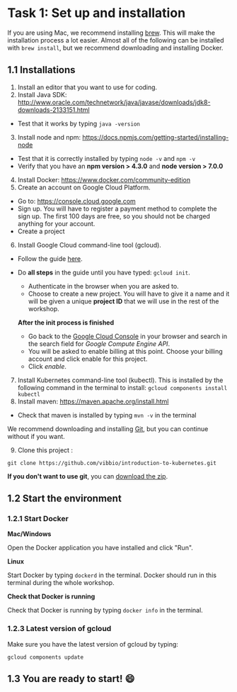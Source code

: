 # Task 1: Set up and installation
If you are using Mac, we recommend installing [brew](https://brew.sh/).
This will make the installation process a lot easier.
Almost all of the following can be installed with `brew install`, but we recommend downloading and installing Docker. 

## 1.1 Installations
1) Install an editor that you want to use for coding. 
2) Install Java SDK: http://www.oracle.com/technetwork/java/javase/downloads/jdk8-downloads-2133151.html
  - Test that it works by typing `java -version`
3) Install node and npm: https://docs.npmjs.com/getting-started/installing-node
  - Test that it is correctly installed by typing `node -v` and `npm -v` 
  - Verify that you have an **npm version > 4.3.0** and **node version > 7.0.0** 
4) Install Docker: https://www.docker.com/community-edition
5) Create an account on Google Cloud Platform. 
  - Go to: https://console.cloud.google.com 
  - Sign up. You will have to register a payment method to complete the sign up. The first 100 days are free, so you should not be charged anything for your account.
  - Create a project
6) Install Google Cloud command-line tool (gcloud). 
  - Follow the guide [here](https://cloud.google.com/sdk/downloads).
  - Do **all steps** in the guide until you have typed:  `gcloud init`.
      - Authenticate in the browser when you are asked to. 
      - Choose to create a new project. 
      You will have to give it a name and it will be given a unique **project ID** that we will use in the rest of the workshop. 
 
      **After the init process is finished**
      - Go back to the [Google Cloud Console](https://console.cloud.google.com/) in your browser and search in the search field for *Google Compute Engine API*.
      - You will be asked to enable billing at this point. Choose your billing account and click enable for this project.
      - Click *enable*.
      
7) Install Kubernetes command-line tool (kubectl).
This is installed by the following command in the terminal to install: `gcloud components install kubectl`
8) Install maven: https://maven.apache.org/install.html
  - Check that maven is installed by typing `mvn -v` in the terminal 

We recommend downloading and installing [Git](https://git-scm.com/downloads), but you can continue without if you want. 

9) Clone this project :

```
git clone https://github.com/vibbio/introduction-to-kubernetes.git
```

**If you don't want to use git**, you can [download the zip](https://github.com/vibbio/introduction-to-kubernetes/archive/master.zip).


## 1.2 Start the environment

### 1.2.1 Start Docker

**Mac/Windows**

Open the Docker application you have installed and click "Run". 

**Linux**

Start Docker by typing `dockerd` in the terminal.
Docker should run in this terminal during the whole workshop.

**Check that Docker is running**

Check that Docker is running by typing `docker info` in the terminal.

### 1.2.3 Latest version of gcloud

Make sure you have the latest version of gcloud by typing:

```
gcloud components update
```


## 1.3 You are ready to start! :smile: